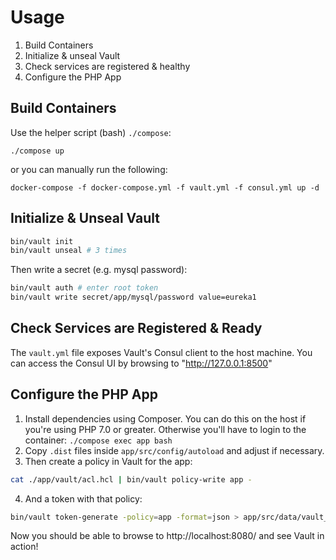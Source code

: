 # Usage

1. Build Containers
2. Initialize & unseal Vault
3. Check services are registered & healthy
4. Configure the PHP App

## Build Containers

Use the helper script (bash) `./compose`:

`./compose up`

or you can manually run the following:

`docker-compose -f docker-compose.yml -f vault.yml -f consul.yml up -d`

## Initialize & Unseal Vault

```bash
bin/vault init
bin/vault unseal # 3 times
```

Then write a secret (e.g. mysql password):

```bash
bin/vault auth # enter root token
bin/vault write secret/app/mysql/password value=eureka1
```

## Check Services are Registered & Ready
The `vault.yml` file exposes Vault's Consul client to the host machine. You can
access the Consul UI by browsing to "http://127.0.0.1:8500"

## Configure the PHP App

1. Install dependencies using Composer. You can do this on the host if you're
using PHP 7.0 or greater. Otherwise you'll have to login to the container:
`./compose exec app bash`
2. Copy `.dist` files inside `app/src/config/autoload` and adjust if necessary.
3. Then create a policy in Vault for the app:
```bash
cat ./app/vault/acl.hcl | bin/vault policy-write app -
```

4. And a token with that policy:
```bash
bin/vault token-generate -policy=app -format=json > app/src/data/vault_token.json
```

Now you should be able to browse to http://localhost:8080/ and see Vault in
action!
